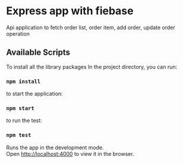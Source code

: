 # Express app with fiebase

Api application to fetch order list, order item, add order, update order operation

## Available Scripts

To install all the library packages In the project directory, you can run:

### `npm install`


to start the application:

### `npm start`

to run the test:

### `npm test`

Runs the app in the development mode.\
Open [http://localhost:4000](http://localhost:4000) to view it in the browser.


